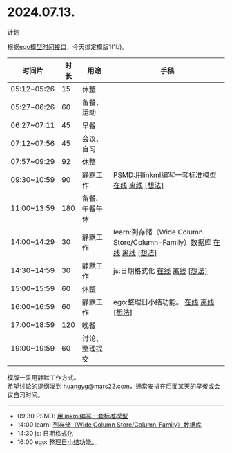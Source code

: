 # 2024.07.13.
计划  

根据[ego模型时间接口](https://gitee.com/hyg/blog/blob/master/timeflow.md)，今天绑定模版1(1b)。

| 时间片 | 时长 | 用途 | 手稿 |
| --- | --- | --- | --- |
| 05:12~05:26 | 15 | 休整 |  |
| 05:27~06:26 | 60 | 备餐、运动 |  |
| 06:27~07:11 | 45 | 早餐 |  |
| 07:12~07:56 | 45 | 会议、自习 |  |
| 07:57~09:29 | 92 | 休整 |  |
| 09:30~10:59 | 90 | 静默工作 | PSMD:用linkml编写一套标准模型  [在线](http://simp.ly/p/j1SspP) [离线](../../draft/2024/07/20240713093000.md) <a href="mailto:huangyg@mars22.com?subject=关于2024.07.13.[用linkml编写一套标准模型]任务&body=日期: 20240713%0D%0A序号: 5%0D%0A手稿:../../draft/2024/07/20240713093000.md%0D%0A---请勿修改邮件主题及以上内容 从下一行开始写您的想法---%0D%0A">[想法]</a> |
| 11:00~13:59 | 180 | 备餐、午餐午休 |  |
| 14:00~14:29 | 30 | 静默工作 | learn:列存储（Wide Column Store/Column-Family）数据库  [在线](http://simp.ly/p/8t3vlk) [离线](../../draft/2024/07/20240713140000.md) <a href="mailto:huangyg@mars22.com?subject=关于2024.07.13.[列存储（Wide Column Store/Column-Family）数据库]任务&body=日期: 20240713%0D%0A序号: 7%0D%0A手稿:../../draft/2024/07/20240713140000.md%0D%0A---请勿修改邮件主题及以上内容 从下一行开始写您的想法---%0D%0A">[想法]</a> |
| 14:30~14:59 | 30 | 静默工作 | js:日期格式化  [在线](http://simp.ly/p/5k9gJy) [离线](../../draft/2024/07/20240713143000.md) <a href="mailto:huangyg@mars22.com?subject=关于2024.07.13.[日期格式化]任务&body=日期: 20240713%0D%0A序号: 8%0D%0A手稿:../../draft/2024/07/20240713143000.md%0D%0A---请勿修改邮件主题及以上内容 从下一行开始写您的想法---%0D%0A">[想法]</a> |
| 15:00~15:59 | 60 | 休整 |  |
| 16:00~16:59 | 60 | 静默工作 | ego:整理日小结功能。  [在线](http://simp.ly/p/4QDThK) [离线](../../draft/2024/07/20240713160000.md) <a href="mailto:huangyg@mars22.com?subject=关于2024.07.13.[整理日小结功能。]任务&body=日期: 20240713%0D%0A序号: 10%0D%0A手稿:../../draft/2024/07/20240713160000.md%0D%0A---请勿修改邮件主题及以上内容 从下一行开始写您的想法---%0D%0A">[想法]</a> |
| 17:00~18:59 | 120 | 晚餐 |  |
| 19:00~19:59 | 60 | 讨论、整理提交 |  |

模版一采用静默工作方式。  
希望讨论的提纲发到 [huangyg@mars22.com](mailto:huangyg@mars22.com)，通常安排在后面某天的早餐或会议自习时间。

---

- 09:30	PSMD: [用linkml编写一套标准模型](../../../draft/2024/07/20240713093000.md)
- 14:00	learn: [列存储（Wide Column Store/Column-Family）数据库](../../../draft/2024/07/20240713140000.md)
- 14:30	js: [日期格式化](../../../draft/2024/07/20240713143000.md)
- 16:00	ego: [整理日小结功能。](../../../draft/2024/07/20240713160000.md)
